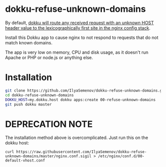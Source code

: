 # dokku-refuse-unknown-domains

By default, [dokku will route any received request with an unknown HOST header value to the lexicographically first site in the nginx config stack](http://dokku.viewdocs.io/dokku/configuration/domains/#default-site).

Install this Dokku app to cause nginx to not respond to requests that do not match known domains.

The app is very low on memory, CPU and disk usage, as it doesn't run Apache or PHP or node.js or anything else.

# Installation

```bash
git clone https://github.com/IlyaSemenov/dokku-refuse-unknown-domains.git
cd dokku-refuse-unknown-domains
DOKKU_HOST=my.dokku.host dokku apps:create 00-refuse-unknown-domains
git push dokku master
```

# DEPRECATION NOTE

The installation method above is overcomplicated. Just run this on the dokku host:

```shell
curl https://raw.githubusercontent.com/IlyaSemenov/dokku-refuse-unknown-domains/master/nginx.conf.sigil > /etc/nginx/conf.d/00-default-vhost.conf
```